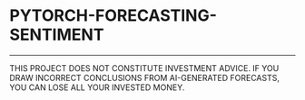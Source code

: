 # PYTORCH-FORECASTING-SENTIMENT
________________________________
THIS PROJECT DOES NOT CONSTITUTE INVESTMENT ADVICE.
IF YOU DRAW INCORRECT CONCLUSIONS FROM AI-GENERATED FORECASTS, YOU CAN LOSE ALL YOUR INVESTED MONEY.
